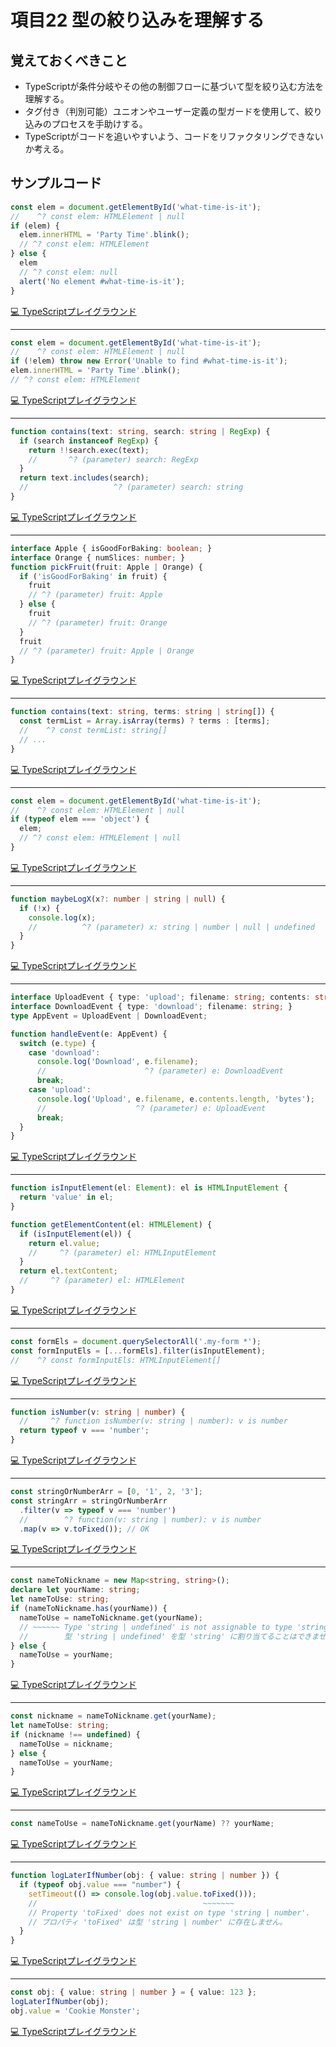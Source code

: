 # 項目22  型の絞り込みを理解する

## 覚えておくべきこと

* TypeScriptが条件分岐やその他の制御フローに基づいて型を絞り込む方法を理解する。
* タグ付き（判別可能）ユニオンやユーザー定義の型ガードを使用して、絞り込みのプロセスを手助けする。
* TypeScriptがコードを追いやすいよう、コードをリファクタリングできないか考える。

## サンプルコード

```ts
const elem = document.getElementById('what-time-is-it');
//    ^? const elem: HTMLElement | null
if (elem) {
  elem.innerHTML = 'Party Time'.blink();
  // ^? const elem: HTMLElement
} else {
  elem
  // ^? const elem: null
  alert('No element #what-time-is-it');
}
```

[💻 TypeScriptプレイグラウンド](https://www.typescriptlang.org/ja/play/?ts=5.8.2#code/MYewdgzgLgBApgGzgWxgXhgExMArsuMKAOgHM4oBRJAogIQE8BJTACgHIB3ACwEMoAtFACWBAcIjio7AJQBuAFAB6JTDUwAegH4YoSLEQoAXDAASAFQCyAGWopCsAD4wwuBAgXCAZjFaHkMjAA3gpq-sTCYGBwAE4WNugw7AAKvDFQDDDmonDsxABGCJEA1qzyoTAqmjp60PA0JvG2NA4KAL71EHDBFf4VVdq64HX+Jq7uFbxI6RwAciD19kQwAMQ8-EI54pLC0uVtQA)

----

```ts
const elem = document.getElementById('what-time-is-it');
//    ^? const elem: HTMLElement | null
if (!elem) throw new Error('Unable to find #what-time-is-it');
elem.innerHTML = 'Party Time'.blink();
// ^? const elem: HTMLElement
```

[💻 TypeScriptプレイグラウンド](https://www.typescriptlang.org/ja/play/?ts=5.8.2#code/MYewdgzgLgBApgGzgWxgXhgExMArsuMKAOgHM4oBRJAogIQE8BJTACgHIB3ACwEMoAtFACWBAcIjio7AJQBuAFAB6JTDUwAegH4YoSLEQoAXDAASAFQCyAGWopCsAD4wwuBAgXCAZjFYBCQ2QZGChuACcQThc4KMowiLCOAFUwXgAjJBCQGC9hMEwYAGIefiFROHFJYWl5BUDiPLA4MIsbdBh2AAVeMKgGGHNy9mIMvIBrVlqVTR09aHgaE1bbGgcgA)

----

```ts
function contains(text: string, search: string | RegExp) {
  if (search instanceof RegExp) {
    return !!search.exec(text);
    //       ^? (parameter) search: RegExp
  }
  return text.includes(search);
  //                   ^? (parameter) search: string
}
```

[💻 TypeScriptプレイグラウンド](https://www.typescriptlang.org/ja/play/?ts=5.8.2#code/GYVwdgxgLglg9mABBBUCGMwGcAUUCmAHlAFyJZQBOmA5gDTn5qUQAWZF1YNiAPogCV8NAKKEADgEpEAbwBQiRDGCIcWJi1ZLs6SPjgqhoidPmLFlfFBCUkAQjvrmbAHRF8EPESiSA3AvMAekDzUIA9AH5VcWY0AFsrfEppJ00yIzFxAIBfAMtrW0QCYhdMCAAbEAATfFxUtj8A4NCW1vConBjKeMTkxmd2cipaOWygA)

----

```ts
interface Apple { isGoodForBaking: boolean; }
interface Orange { numSlices: number; }
function pickFruit(fruit: Apple | Orange) {
  if ('isGoodForBaking' in fruit) {
    fruit
    // ^? (parameter) fruit: Apple
  } else {
    fruit
    // ^? (parameter) fruit: Orange
  }
  fruit
  // ^? (parameter) fruit: Apple | Orange
}
```

[💻 TypeScriptプレイグラウンド](https://www.typescriptlang.org/ja/play/?ts=5.8.2#code/JYOwLgpgTgZghgYwgAgIIAd0BsUG9nADOA4gPakAmAYqVAEJwDWoA5gFzIBG5OcIA3MgC+AKFCRYiFAHkofFnmQgArgFsAylmBJCHFas7RBomMpAIwwUiGTptjKlGXAwAChhOXHDNhQAfZFl5CABKZFwRZAIYZFcAciIyShp6JlY4ghsPZzAwiKio7JdIgoB6UuQAPQB+WPQ4OVUICTCisG9MHBKhZAgsQjwSws8wIeRyqtrXesbm6FaRjiCQBW6StpKJmrqGuCaW5DaO32QA5dWhIA)

----

```ts
function contains(text: string, terms: string | string[]) {
  const termList = Array.isArray(terms) ? terms : [terms];
  //    ^? const termList: string[]
  // ...
}
```

[💻 TypeScriptプレイグラウンド](https://www.typescriptlang.org/ja/play/?ts=5.8.2#code/GYVwdgxgLglg9mABBBUCGMwGcAUUCmAHlAFyJZQBOmA5gDSIGUC2WZF1YNiAPuVbQDaAXQCUiAN4AoRMgQVG+FgBkYCgLyIAgpUpoAngDo1OvfrxLW4gPyKWWRGUFNWwgNwzEAei+zZAPVsUbCg7ZlUKdgEuEU8fRENEqQBfIA)

----

```ts
const elem = document.getElementById('what-time-is-it');
//    ^? const elem: HTMLElement | null
if (typeof elem === 'object') {
  elem;
  // ^? const elem: HTMLElement | null
}
```

[💻 TypeScriptプレイグラウンド](https://www.typescriptlang.org/ja/play/?ts=5.8.2#code/MYewdgzgLgBApgGzgWxgXhgExMArsuMKAOgHM4oBRJAogIQE8BJTACgHIB3ACwEMoAtFACWBAcIjio7AJQBuAFAB6JTDUwAegH4YoSLEQoAXDAASAFQCyAGWopCsAD4wwuBAgXCAZjFZQGAA5wID6GqGgRMOwgAEYAVnDA0jIwAN4KamGKaiqaOnrQ8DQmFjZ2tE4ubh4AvkA)

----

```ts
function maybeLogX(x?: number | string | null) {
  if (!x) {
    console.log(x);
    //          ^? (parameter) x: string | number | null | undefined
  }
}
```

[💻 TypeScriptプレイグラウンド](https://www.typescriptlang.org/ja/play/?ts=5.8.2#code/GYVwdgxgLglg9mABAWwIYE8BGBTAMnAcwA0AKADwH4AuRMEZHAJ0QB9EBnKRmMA12kABtBASkQBvAFCJEMYIhIBCMmKkyZEBOziDsAOkGFyIgNzT1Aegvqb6gHoUFAB1SNUybFGyMxZGp25efjoGb2ChQX5wABNsYB5saPMAX0lkoA)

----

```ts
interface UploadEvent { type: 'upload'; filename: string; contents: string }
interface DownloadEvent { type: 'download'; filename: string; }
type AppEvent = UploadEvent | DownloadEvent;

function handleEvent(e: AppEvent) {
  switch (e.type) {
    case 'download':
      console.log('Download', e.filename);
      //                      ^? (parameter) e: DownloadEvent
      break;
    case 'upload':
      console.log('Upload', e.filename, e.contents.length, 'bytes');
      //                    ^? (parameter) e: UploadEvent
      break;
  }
}
```

[💻 TypeScriptプレイグラウンド](https://www.typescriptlang.org/ja/play/?ts=5.8.2#code/JYOwLgpgTgZghgYwgAgKoAcA2B7OATAUQDcJxkBvZMAT3QgC5kByAVy1zyYG5kZhNScALYNkAZzBRQAcx4Js4UmDGMJUkNOQBfAFChIsRCgAi2AO4gc+YkopVaopnnOWO3Xv0EjVkmT100dMgAgujoNmQAvGjs1iRkAD7IphZWhPFgXDo6MCwgCGDACsgAFnAgeAIRYAAUoqHhGQCUFDrI4mbAYAglyHUAdIEQLeRt7cgIcGIoTi5pTPRj4xMKYtgC-TjSNUwprvhMADTIEP18AiDCw1nL7QD0d7dPz8sAegD8fehwUFcGLaI9mlqktxgAjKAQOAAaxu40m02YbHmiye8hAaw2Wx2GHmx1O5y8EHx-XRkHAYk2pGkYBKxyYYOokDETCacOWDxeXPGHy+Pz+0ABjFxHBBTwhUNhY10WiAA)

----

```ts
function isInputElement(el: Element): el is HTMLInputElement {
  return 'value' in el;
}

function getElementContent(el: HTMLElement) {
  if (isInputElement(el)) {
    return el.value;
    //     ^? (parameter) el: HTMLInputElement
  }
  return el.textContent;
  //     ^? (parameter) el: HTMLElement
}
```

[💻 TypeScriptプレイグラウンド](https://www.typescriptlang.org/ja/play/?ts=5.8.2#code/GYVwdgxgLglg9mABDAzgSTABxFAogGwFMBbQsKACkPwC5ECSyoBKO65FRACQBUBZADIZseIqXKIA3gChEiAE6EoIeUgDkANwCG+EITXIk1ANzSAvtOmhIsBIgDmShuKgBhBFCZVa3fgOdMzFKyyMCIFKjCOAHk3sxBMnJyisqqiNQAdNq6hKZJiAD0BfmIAHoA-OGYWvJapJ7yQdR0vIJRoozkIRbJSipG+BmeAB5uHkx5hcX5FVU1dUqEjek+rf5iTOZAA)

----

```ts
const formEls = document.querySelectorAll('.my-form *');
const formInputEls = [...formEls].filter(isInputElement);
//    ^? const formInputEls: HTMLInputElement[]
```

[💻 TypeScriptプレイグラウンド](https://www.typescriptlang.org/ja/play/?ts=5.8.2#code/MYewdgzgLgBAZiATgWwKIBsIwLwwCYjACuyApmFAHQCORpiAngMqnqnBRICC66AFAHJKyBgFoEKGACoBASgDcAKFCRYE5AEkwAByJQMWXAG1Kp9QYC6lOAEt0UenxsQtu-WzIUFigPQ+YATAAegD8MCrQ8EiaOnoGAFwwABIAKgCyADKucR7kUEYWQA)

----

```ts
function isNumber(v: string | number) {
  //     ^? function isNumber(v: string | number): v is number
  return typeof v === 'number';
}
```

[💻 TypeScriptプレイグラウンド](https://www.typescriptlang.org/ja/play/?ts=5.8.2#code/GYVwdgxgLglg9mABDAzgORAWwEYFMBOAFAG4BciKU+MYA5ogD6JhZ74CUiA3gFCKIB6AfxEA9APyJQkWAmTpWBEuUrU6jZoo7li8zTgJ9E+XFBD4kUAJ4AHXHGCJdAXleIA5CwP53Abh4AvkA)

----

```ts
const stringOrNumberArr = [0, '1', 2, '3'];
const stringArr = stringOrNumberArr
  .filter(v => typeof v === 'number')
  //        ^? function(v: string | number): v is number
  .map(v => v.toFixed()); // OK
```

[💻 TypeScriptプレイグラウンド](https://www.typescriptlang.org/ja/play/?ts=5.8.2#code/MYewdgzgLgBNBOBLMBzA8vAcgVwLYCMBTeAQXnhgF4YBtABgBoYByARmaYCYnmBmZgLoBuAFChIsBMhRkK1Kagw4CxWSJgwAdADNEAGyjEAFADcqAPhhQAngAdCIbTDOVXLMHiLxmASnUwAegCNEJCAPQB+GG1sMGAoRHBTAC44KCRUGAAfGA8VeB9Us0QIXM9if01cAENbUwtnTSgQADFEAA9CABMjHx8hQOC0AGkgA)

----

```ts
const nameToNickname = new Map<string, string>();
declare let yourName: string;
let nameToUse: string;
if (nameToNickname.has(yourName)) {
  nameToUse = nameToNickname.get(yourName);
  // ~~~~~~ Type 'string | undefined' is not assignable to type 'string'.
  //        型 'string | undefined' を型 'string' に割り当てることはできません。
} else {
  nameToUse = yourName;
}
```

[💻 TypeScriptプレイグラウンド](https://www.typescriptlang.org/ja/play/?ts=5.8.2#code/MYewdgzgLgBGCGBbApgFRAOQJbANYJRgF45kB3GAWXgAcAeaAJyzAHMAaGJl1gPgAoAlAG4AUABNkwADbxGyGNOSwAniACujDEmQAuLlGZsxS2ATQgAqhD0GjrMVgBmMfufTY85gHQALeBD8apraKIKCMADeojBwOujWCiTumDj4Ot6sykEaWjoiMTAA9EUwAH4VlTCoKjQKAOTcbDAAPjDqYJJOLMji9TBYEHAgsAEQWKwIAEZKMFAgc7UNTaz13oUlsVtbgNHqMI2GPK3tncjdYL39gEkMewf2-YDWDIBOSoBRDIDK+oBmDIDRDIDKDIAWDIB7BkA5gyAWQZAH4MgG0GQDJDIAgBlEAF8YMhpDYooUUoliDBgnkUGJ4UA)

----

```ts
const nickname = nameToNickname.get(yourName);
let nameToUse: string;
if (nickname !== undefined) {
  nameToUse = nickname;
} else {
  nameToUse = yourName;
}
```

[💻 TypeScriptプレイグラウンド](https://www.typescriptlang.org/ja/play/?ts=5.8.2#code/MYewdgzgLgBGCWwDWYCGBbApjAvHDmAKiAHKIoEB0A5plABQCeIArgE4kECUA3AFAAbOvizEAqhEwAuGNDbww1fvABmMegmRosMAIQ48LMABNMKhZmNcYAbz4wRREBOx5NFLPwC+MTAMm29o7iAXjM7JyefF5AA)

----

```ts
const nameToUse = nameToNickname.get(yourName) ?? yourName;
```

[💻 TypeScriptプレイグラウンド](https://www.typescriptlang.org/ja/play/?ts=5.8.2#code/MYewdgzgLgBGCGBbApgFRAVQsmBeOSaIAcgJbADWCKAdAObJQAUAniAK4BOxhAlDAH4BMNlx4oA3EA)

----

```ts
function logLaterIfNumber(obj: { value: string | number }) {
  if (typeof obj.value === "number") {
    setTimeout(() => console.log(obj.value.toFixed()));
    //                                     ~~~~~~~
    // Property 'toFixed' does not exist on type 'string | number'.
    // プロパティ 'toFixed' は型 'string | number' に存在しません。
  }
}
```

[💻 TypeScriptプレイグラウンド](https://www.typescriptlang.org/ja/play/?ts=5.8.2#code/GYVwdgxgLglg9mABAGzgcwDIEMoFMBOAksAHIgC2ARgQBRyUBWAXIgN6IBuWyIuLAzlHwwwaRAB9EYCtXyIAvgEo2AKESIYwRDSgBPAA644W+gwB0XHrkQBeO4gBE0qgQfLWa9Yn64oAFRhyIxAoGhplGwA+RAgEfjhkXDNUNDpGC25eMyg4ADEYAA9cABNwxUUAbk91AHoarwbGpuaWhoA-Ds626sQ6xAAFfDhDfD1EAHIc-KLi8cRiuFx+KTgoRFwCmEFEBEQ9QwnBYVEJKRkCcbMevsB1hkBbhkBFhkAxhkBihgmpwpK5wHsGQGj1Q6EIjEkmcsjmgGsGQAa2oAKdUA6gyAPwZANoMgGSGQBADJ55Cp5EA)

----

```ts
const obj: { value: string | number } = { value: 123 };
logLaterIfNumber(obj);
obj.value = 'Cookie Monster';
```

[💻 TypeScriptプレイグラウンド](https://www.typescriptlang.org/ja/play/?ts=5.8.2#code/MYewdgzgLgBCBGArAXDA3jAbgQwDYFcBTVaAJwEswBzGAHxjHwFt5DSYBfGAXnSzyKoAjACYAzJwDcAKFwgqAGWxQ2ASQBmAOWatSACgSIAlDMMA6HAUI8YAcgDCIEAGty1gLLhobW5KA)
